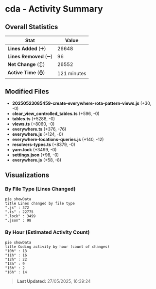 # cda - Activity Summary 

## Overall Statistics

| Stat                   | Value                                                             |
| ---------------------- | ----------------------------------------------------------------- |
| **Lines Added** (➕)   | 26648                                          |
| **Lines Removed** (➖) | 96                                        |
| **Net Change** (↕)    | 26552                |
| **Active Time** (⌚)   | 121 minutes |


## Modified Files
- **20250523085459-create-everywhere-rota-pattern-views.js** (+30, -0)
- **clear_view_controlled_tables.ts** (+596, -0)
- **tables.ts** (+5288, -0)
- **views.ts** (+8060, -0)
- **everywhere.ts** (+376, -76)
- **everywhere.js** (+124, -0)
- **everywhere-locations-queries.js** (+140, -12)
- **resolvers-types.ts** (+8379, -0)
- **yarn.lock** (+3499, -0)
- **settings.json** (+98, -0)
- **everywhere.js** (+58, -8)

## Visualizations

### By File Type (Lines Changed)

```mermaid
pie showData
title Lines changed by file type
".js" : 372
".ts" : 22775
".lock" : 3499
".json" : 98
```

### By Hour (Estimated Activity Count)

```mermaid
pie showData
title Coding activity by hour (count of changes)
"10h" : 13
"11h" : 16
"12h" : 22
"13h" : 9
"15h" : 2
"16h" : 14
```


> **Last Updated:** 27/05/2025, 16:39:24